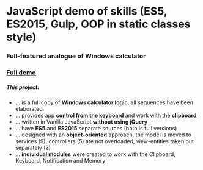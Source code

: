 <h1>JavaScript demo of skills (ES5, ES2015, Gulp, OOP in static classes style)</h1>
<h3>Full-featured analogue of Windows calculator</h3>
<h3><a href="http://melomance.net/calc">Full demo</a></h3>
<h5>This project:</h5>
<ul>
  <li>... is a full copy of <strong>Windows calculator logic</strong>, all sequences have been elaborated</li>
  <li>... provides app <strong>control from the keyboard</strong> and work with the <strong>clipboard</strong></li>
  <li>... written in Vanilla JavaScript <strong>without using jQuery</strong></li>
  <li>... have <strong>ES5</strong> and <strong>ES2015</strong> separate sources (both is full versions)</li>
  <li>... designed with an <strong>object-oriented</strong> approach, the model is moved to services (9), controllers (5) are not overloaded, view-entities taken out separately (2)</li>
  <li>... <strong>individual modules</strong> were created to work with the Clipboard, Keyboard, Notification and Memory</li>
</ul>
